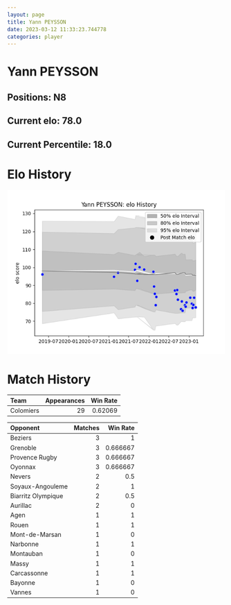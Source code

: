 ```yaml
---  
layout: page  
title: Yann PEYSSON  
date: 2023-03-12 11:33:23.744778  
categories: player  
---
```

# Yann PEYSSON

## Positions: N8

## Current elo: 78.0

## Current Percentile: 18.0

# Elo History


![elo history](history_YannPEYSSON.png)
# Match History


| Team      |   Appearances |   Win Rate |
|:----------|--------------:|-----------:|
| Colomiers |            29 |    0.62069 |

| Opponent           |   Matches |   Win Rate |
|:-------------------|----------:|-----------:|
| Beziers            |         3 |   1        |
| Grenoble           |         3 |   0.666667 |
| Provence Rugby     |         3 |   0.666667 |
| Oyonnax            |         3 |   0.666667 |
| Nevers             |         2 |   0.5      |
| Soyaux-Angouleme   |         2 |   1        |
| Biarritz Olympique |         2 |   0.5      |
| Aurillac           |         2 |   0        |
| Agen               |         1 |   1        |
| Rouen              |         1 |   1        |
| Mont-de-Marsan     |         1 |   0        |
| Narbonne           |         1 |   1        |
| Montauban          |         1 |   0        |
| Massy              |         1 |   1        |
| Carcassonne        |         1 |   1        |
| Bayonne            |         1 |   0        |
| Vannes             |         1 |   0        |